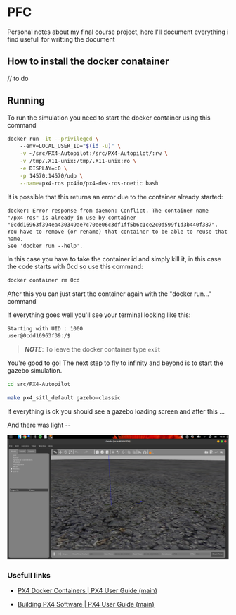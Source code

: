 # PFC

Personal notes about my final course project, here I'll document everything i find usefull for writting the document

## How to install the docker conatainer

// to do

## Running

To run the simulation you need to start the docker container using this command

```sh
docker run -it --privileged \       
    --env=LOCAL_USER_ID="$(id -u)" \
    -v ~/src/PX4-Autopilot:/src/PX4-Autopilot/:rw \
    -v /tmp/.X11-unix:/tmp/.X11-unix:ro \
    -e DISPLAY=:0 \
    -p 14570:14570/udp \
    --name=px4-ros px4io/px4-dev-ros-noetic bash
```

It is possible that this returns an error due to the container already started:

```console
docker: Error response from daemon: Conflict. The container name "/px4-ros" is already in use by container "0cdd16963f394ea430349ae7c70ee06c3df1ff5b6c1ce2c0d599f1d3b440f387". You have to remove (or rename) that container to be able to reuse that name.
See 'docker run --help'.
```
In this case you have to take the container id and simply kill it, in this case the code starts with 0cd so use this command:

```sh
docker container rm 0cd
```
After this you can just start the container again with the "docker run..." command

If everything goes well you'll see your terminal looking like this:

```bash
Starting with UID : 1000
user@0cdd16963f39:/$
```
>**_NOTE_**:  To leave the docker container type ```exit``` 

You're good to go!
The next step to fly to infinity and beyond is to start the gazebo simulation.

```sh
cd src/PX4-Autopilot
```

```sh
make px4_sitl_default gazebo-classic
```

If everything is ok you should see a gazebo loading screen and after this ...

And there was light -- 

![gazebo image](/img/Screenshot%20from%202024-02-05%2010-45-49.png)

### Usefull links

- [PX4 Docker Containers | PX4 User Guide (main)](https://docs.px4.io/main/en/test_and_ci/docker.html)

- [Building PX4 Software | PX4 User Guide (main)](https://docs.px4.io/main/en/dev_setup/building_px4.html)




